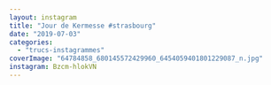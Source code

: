 ```yaml
---
layout: instagram
title: "Jour de Kermesse #strasbourg"
date: "2019-07-03"
categories: 
  - "trucs-instagrammes"
coverImage: "64784858_680145572429960_6454059401801229087_n.jpg"
instagram: Bzcm-hlokVN
---
```

